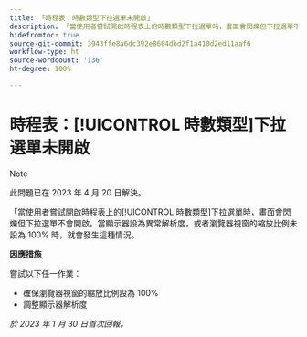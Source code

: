 ```yaml
---
title: 「時程表：時數類型下拉選單未開啟」
description: 「當使用者嘗試開啟時程表上的時數類型下拉選單時，畫面會閃爍但下拉選單不會開啟。當顯示器設為異常解析度，或者瀏覽器視窗的縮放比例未設為 100% 時，就會發生這種情況。」
hidefromtoc: true
source-git-commit: 3943ffe8a6dc392e8604dbd2f1a410d2ed11aaf6
workflow-type: ht
source-wordcount: '136'
ht-degree: 100%

---
```



# 時程表：[!UICONTROL 時數類型]下拉選單未開啟

>[!NOTE]
>
>此問題已在 2023 年 4 月 20 日解決。

「當使用者嘗試開啟時程表上的[!UICONTROL 時數類型]下拉選單時，畫面會閃爍但下拉選單不會開啟。當顯示器設為異常解析度，或者瀏覽器視窗的縮放比例未設為 100% 時，就會發生這種情況。

**因應措施**

嘗試以下任一作業：

* 確保瀏覽器視窗的縮放比例設為 100%
* 調整顯示器解析度

_於 2023 年 1 月 30 日首次回報。_

